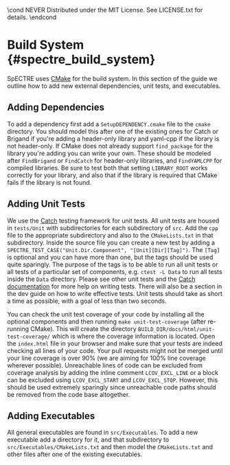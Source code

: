 \cond NEVER
Distributed under the MIT License.
See LICENSE.txt for details.
\endcond
# Build System {#spectre_build_system}

SpECTRE uses [CMake](https://cmake.org/) for the build system. In this section
of the guide we outline how to add new external dependencies, unit tests, and
executables.

## Adding Dependencies

To add a dependency first add a `SetupDEPENDENCY.cmake` file to the `cmake`
directory. You should model this after one of the existing ones for Catch or
Brigand if you're adding a header-only library and yaml-cpp if the library
is not header-only. If CMake does not already support `find_package` for the
library you're adding you can write your own. These should be modeled after
`FindBrigand` or `FindCatch` for header-only libraries, and `FindYAMLCPP`
for compiled libraries. Be sure to test both that setting `LIBRARY_ROOT`
works correctly for your library, and also that if the library is required
that CMake fails if the library is not found.

## Adding Unit Tests

We use the [Catch](https://github.com/philsquared/Catch) testing framework for
unit tests. All unit tests are housed in `tests/Unit` with subdirectories for
each subdirectory of `src`. Add the `cpp` file to the appropriate subdirectory
and also to the `CMakeLists.txt` in that subdirectory. Inside the source file
you can create a new test by adding a
`SPECTRE_TEST_CASE("Unit.Dir.Component", "[Unit][Dir][Tag]")`. The `[Tag]` is optional
and you can have more than one, but the tags should be used quite sparingly.
The purpose of the tags is to be able to run all unit tests or all tests of
a particular set of components, e.g. `ctest -L Data` to run all tests inside
the `Data` directory. Please see other unit tests and the
[Catch documentation](https://github.com/philsquared/Catch) for more help on
writing tests. There will also be a section in the dev guide on how to write
effective tests.  Unit tests should take as short a time as possible, with a
goal of less than two seconds.
 
You can check the unit test coverage of your code by installing all the optional
components and then running `make unit-test-coverage` (after re-running CMake).
This will create the
directory `BUILD_DIR/docs/html/unit-test-coverage/` which is where the coverage
information is located. Open the `index.html` file in your browser and make
sure that your tests are indeed checking all lines of your code. Your pull
requests might not be merged until your line coverage is over 90% (we are aiming
for 100% line coverage wherever possible). Unreachable lines of code can be
excluded from coverage analysis by adding the inline comment `LCOV_EXCL_LINE`
or a block can be excluded using `LCOV_EXCL_START` and `LCOV_EXCL_STOP`.
However, this should be used extremely sparingly since unreachable code paths
should be removed from the code base altogether.

## Adding Executables

All general executables are found in `src/Executables`. To add a new executable
add a directory for it, and that subdirectory to
`src/Executables/CMakeLists.txt` and then model the `CMakeLists.txt` and other
files after one of the existing executables.
